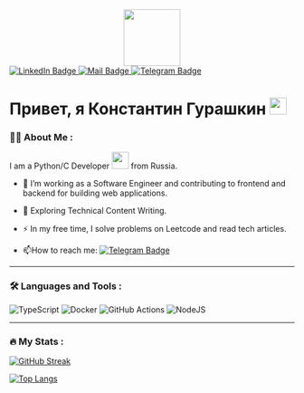 <div id="header" align="center">
  <img src="https://media.giphy.com/media/M9gbBd9nbDrOTu1Mqx/giphy.gif" width="100"/>
</div>

<div id="badges">
  <a href="www.linkedin.com/in/konstantin-gurashkin">
    <img src="https://img.shields.io/badge/LinkedIn-blue?style=for-the-badge&logo=linkedin&logoColor=white" alt="LinkedIn Badge"/>
  </a>
  <a href="crocko@mail.ru">
    <img src="https://img.shields.io/badge/EMail-red?style=for-the-badge&logo=youtube&logoColor=white" alt="Mail Badge"/>
  </a>
  <a href="https://t.me/Crocko">
    <img src="https://img.shields.io/badge/Telegram-blue?style=for-the-badge&logo=twitter&logoColor=white" alt="Telegram Badge"/>
  </a>
</div>

<img src="https://komarev.com/ghpvc/?username=CrockoMan&style=flat-square&color=blue" alt=""/>

<h1>
  Привет, я Константин Гурашкин
  <img src="https://media.giphy.com/media/hvRJCLFzcasrR4ia7z/giphy.gif" width="30px"/>
</h1>

### :man_technologist: About Me :

I am a Python/C Developer <img src="https://media.giphy.com/media/WUlplcMpOCEmTGBtBW/giphy.gif" width="30"> from Russia.

- :telescope: I’m working as a Software Engineer and contributing to frontend and backend for building web applications.

- :seedling: Exploring Technical Content Writing.

- :zap: In my free time, I solve problems on Leetcode and read tech articles.

- :mailbox:How to reach me: [![Telegram Badge](https://img.shields.io/badge/Crocko-blue?style=flat&logo=Telegram&logoColor=white)](your-tg-url)

---

### :hammer_and_wrench: Languages and Tools :

![TypeScript](https://img.shields.io/badge/Python-316192?style=for-the-badge&logo=Python&logoColor=white)
![Docker](https://img.shields.io/badge/Docker-316192?style=for-the-badge&logo=docker&logoColor=white)
![GitHub Actions](https://img.shields.io/badge/github%20actions-%232671E5.svg?style=for-the-badge&logo=githubactions&logoColor=white)
![NodeJS](https://img.shields.io/badge/node.js-6DA55F?style=for-the-badge&logo=node.js&logoColor=white)
<!--
![NodeJS](https://img.shields.io/badge/node.js-6DA55F?style=for-the-badge&logo=node.js&logoColor=white)
![React](https://img.shields.io/badge/react-%2320232a.svg?style=for-the-badge&logo=react&logoColor=%2361DAFB)
![Redux](https://img.shields.io/badge/redux-%23593d88.svg?style=for-the-badge&logo=redux&logoColor=white)
![Threejs](https://img.shields.io/badge/threejs-black?style=for-the-badge&logo=three.js&logoColor=white)
![Next JS](https://img.shields.io/badge/Next-black?style=for-the-badge&logo=next.js&logoColor=white)
![NestJS](https://img.shields.io/badge/nestjs-%23E0234E.svg?style=for-the-badge&logo=nestjs&logoColor=white)
![TailwindCSS](https://img.shields.io/badge/tailwindcss-%2338B2AC.svg?style=for-the-badge&logo=tailwind-css&logoColor=white)
![MUI](https://img.shields.io/badge/MUI-%230081CB.svg?style=for-the-badge&logo=mui&logoColor=white)
![Docker](https://img.shields.io/badge/Docker-316192?style=for-the-badge&logo=docker&logoColor=white)
![Webpack](https://img.shields.io/badge/webpack-%238DD6F9.svg?style=for-the-badge&logo=webpack&logoColor=black)
![Vite](https://img.shields.io/badge/vite-%23646CFF.svg?style=for-the-badge&logo=vite&logoColor=white)
![TeamCity](https://img.shields.io/badge/teamcity-000000.svg?style=for-the-badge&logo=teamcity&logoColor=white)
![P](https://img.shields.io/badge/Python-F7DF1E?style=for-the-badge&logo=python&logoColor=black)
-->

---

### :fire: My Stats :

<!--
[![GitHub Streak](https://streak-stats.demolab.com?user=CrockoMan&theme=transparent&hide_border=true&mode=weekly&fire=FF2222&dates=2C68F6&currStreakLabel=2C68F6&currStreakNum=2C68F6)](https://git.io/streak-stats)
-->

[![GitHub Streak](https://github-readme-streak-stats.herokuapp.com?user=CrockoMan)](https://git.io/streak-stats)


[![Top Langs](https://github-readme-stats.vercel.app/api/top-langs/?username=CrockoMan&layout=compact&theme=vision-friendly-dark)](https://github.com/anuraghazra/github-readme-stats)
<!--
**CrockoMan/CrockoMan** is a ✨ _special_ ✨ repository because its `README.md` (this file) appears on your GitHub profile.

Here are some ideas to get you started:

- 🔭 I’m currently working on ...
- 🌱 I’m currently learning ...
- 👯 I’m looking to collaborate on ...
- 🤔 I’m looking for help with ...
- 💬 Ask me about ...
- 📫 How to reach me: ...
- 😄 Pronouns: ...
- ⚡ Fun fact: ...
-->
